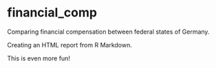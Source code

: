 
# financial_comp

Comparing financial compensation between federal states of Germany.

Creating an HTML report from R Markdown.

This is even more fun!

